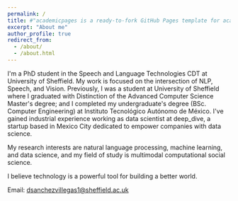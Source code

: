 ```yaml
---
permalink: /
title: #"academicpages is a ready-to-fork GitHub Pages template for academic personal websites"
excerpt: "About me"
author_profile: true
redirect_from: 
  - /about/
  - /about.html
---
```


I'm a PhD student in the Speech and Language Technologies CDT at University of Sheffield. My work is focused on the intersection of NLP, Speech, and Vision. Previously, I was a student at University of Sheffield where I graduated with Distinction of the Advanced Computer Science Master's degree; and I completed my undergraduate's degree (BSc. Computer Engineering) at Instituto Tecnológico Autónomo de México. I've gained industrial experience working as data scientist at deep_dive, a startup based in Mexico City dedicated to empower companies with data science.

My research interests are natural language processing, machine learning, and data science, and my field of study is multimodal computational social science. 

I believe technology is a powerful tool for building a better world.

Email: dsanchezvillegas1@sheffield.ac.uk
